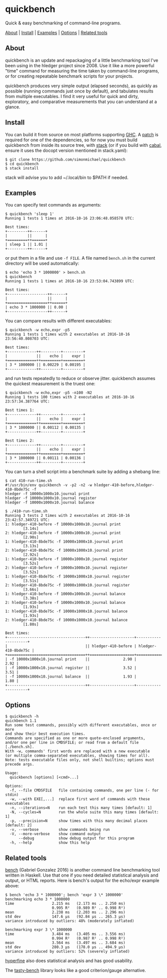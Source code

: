 # quickbench

Quick & easy benchmarking of command-line programs.

  [About](#about)
| [Install](#install)
| [Examples](#examples) 
| [Options](#options)
| [Related tools](#related-tools)


## About

quickbench is an update and repackaging of a little benchmarking tool I've been 
using in the hledger project since 2008.
Use it like a more powerful "time" command for measuring the time taken by command-line programs,
or for creating repeatable benchmark scripts for your projects.

quickbench produces very simple output (elapsed seconds),
as quickly as possible (running commands just once by default),
and tabulates results from multiple executables.
I find it very useful for quick and dirty, exploratory, and comparative measurements
that you can understand at a glance.

## Install

You can build it from source on most platforms supporting [GHC](https://haskell.org/ghc). 
A [patch](https://github.com/docopt/docopt.hs/pull/34) is required for one of the dependencies,
so for now you must build quickbench from inside its source tree, with 
[stack](https://www.fpcomplete.com/haskell/get-started/)
(or if you build with [cabal](https://cabal.readthedocs.io), ensure it uses the docopt version mentioned in stack.yaml):

```
$ git clone https://github.com/simonmichael/quickbench
$ cd quickbench
$ stack install
```

stack will advise you to add ~/.local/bin to $PATH if needed.

## Examples

You can specify test commands as arguments:
```
$ quickbench 'sleep 1'
Running 1 tests 1 times at 2016-10-16 23:06:48.058578 UTC:

Best times:
+---------++------+
|         ||      |
+=========++======+
| sleep 1 || 1.01 |
+---------++------+
```

or put them in a file and use `-f FILE`. 
A file named `bench.sh` in the current directory will be used automatically:
```
$ echo 'echo 3 * 1000000' > bench.sh
$ quickbench
Running 1 tests 1 times at 2016-10-16 23:53:04.743899 UTC:

Best times:
+------------------++------+
|                  ||      |
+==================++======+
| echo 3 * 1000000 || 0.00 |
+------------------++------+
```

You can compare results with different executables:
```
$ quickbench -w echo,expr -p5
Running 1 tests 1 times with 2 executables at 2016-10-16 23:56:40.808703 UTC:

Best times:
+-------------++---------+---------+
|             ||    echo |    expr |
+=============++=========+=========+
| 3 * 1000000 || 0.00229 | 0.00195 |
+-------------++---------+---------+
```

and run tests repeatedly to reduce or observe jitter. 
quickbench assumes the quickest measurement is the truest one:
```
$ quickbench -w echo,expr -p5 -n100 -N2
Running 1 tests 100 times with 2 executables at 2016-10-16 23:57:34.387764 UTC:

Best times 1:
+-------------++---------+---------+
|             ||    echo |    expr |
+=============++=========+=========+
| 3 * 1000000 || 0.00112 | 0.00135 |
+-------------++---------+---------+

Best times 2:
+-------------++---------+---------+
|             ||    echo |    expr |
+=============++=========+=========+
| 3 * 1000000 || 0.00111 | 0.00136 |
+-------------++---------+---------+
```

You can turn a shell script into a benchmark suite by adding a shebang line:  
```
$ cat 410-run-time.sh
#!/usr/bin/env quickbench -v -p2 -n2 -w hledger-410-before,hledger-410-8bde75c -f
hledger -f 10000x1000x10.journal print
hledger -f 10000x1000x10.journal register
hledger -f 10000x1000x10.journal balance

$ ./410-run-time.sh
Running 3 tests 2 times with 2 executables at 2016-10-16 23:42:57.349721 UTC:
1: hledger-410-before -f 10000x1000x10.journal print
        [3.14s]
2: hledger-410-before -f 10000x1000x10.journal print
        [2.90s]
1: hledger-410-8bde75c -f 10000x1000x10.journal print
        [3.13s]
2: hledger-410-8bde75c -f 10000x1000x10.journal print
        [2.92s]
1: hledger-410-before -f 10000x1000x10.journal register
        [3.52s]
2: hledger-410-before -f 10000x1000x10.journal register
        [3.52s]
1: hledger-410-8bde75c -f 10000x1000x10.journal register
        [3.51s]
2: hledger-410-8bde75c -f 10000x1000x10.journal register
        [3.66s]
1: hledger-410-before -f 10000x1000x10.journal balance
        [3.38s]
2: hledger-410-before -f 10000x1000x10.journal balance
        [1.93s]
1: hledger-410-8bde75c -f 10000x1000x10.journal balance
        [1.93s]
2: hledger-410-8bde75c -f 10000x1000x10.journal balance
        [1.80s]

Best times:
+-----------------------------------++--------------------+---------------------+
|                                   || hledger-410-before | hledger-410-8bde75c |
+===================================++====================+=====================+
| -f 10000x1000x10.journal print    ||               2.90 |                2.92 |
| -f 10000x1000x10.journal register ||               3.52 |                3.51 |
| -f 10000x1000x10.journal balance  ||               1.93 |                1.80 |
+-----------------------------------++--------------------+---------------------+
```

## Options

```
$ quickbench -h
quickbench 1.1
Run some test commands, possibly with different executables, once or more
and show their best execution times.
Commands are specified as one or more quote-enclosed arguments,
and/or one per line in CMDSFILE; or read from a default file [./bench.sh].
With -w, commands' first words are replaced with a new executable
(or multiple comma-separated executables, showing times for all).
Note: tests executable files only, not shell builtins; options must precede args.

Usage:
  quickbench [options] [<cmd>...]

Options:
  -f, --file CMDSFILE   file containing commands, one per line (- for stdin)
  -w, --with EXE[,...]  replace first word of commands with these executables
  -n, --iterations=N    run each test this many times [default: 1]
  -N, --cycles=N        run the whole suite this many times [default: 1]
  -p, --precision=N     show times with this many decimal places [default: 2]
  -v, --verbose         show commands being run
  -V, --more-verbose    show command output
      --debug           show debug output for this program
  -h, --help            show this help
```

## Related tools

[bench](https://github.com/Gabriel439/bench#readme) (Gabriel Gonzalez 2016) is another 
command line benchmarking tool written in Haskell.
Use that one if you need detailed statistical analysis and output, or HTML reports. 
Here is bench's output for the echo/expr example above: 
```
$ bench 'echo 3 * 1000000'; bench 'expr 3 \* 1000000'
benchmarking echo 3 * 1000000
time                 2.215 ms   (2.173 ms .. 2.250 ms)
                     0.995 R²   (0.989 R² .. 0.998 R²)
mean                 2.238 ms   (2.203 ms .. 2.296 ms)
std dev              147.6 μs   (92.84 μs .. 265.3 μs)
variance introduced by outliers: 48% (moderately inflated)

benchmarking expr 3 \* 1000000
time                 3.484 ms   (3.405 ms .. 3.556 ms)
                     0.994 R²   (0.987 R² .. 0.998 R²)
mean                 3.564 ms   (3.497 ms .. 3.684 ms)
std dev              280.3 μs   (178.0 μs .. 494.9 μs)
variance introduced by outliers: 52% (severely inflated)
```

[hyperfine](https://github.com/sharkdp/hyperfine) also does statistical analysis
and has good usability.

The [tasty-bench](https://github.com/Bodigrim/tasty-bench) library looks like a good criterion/gauge alternative.
